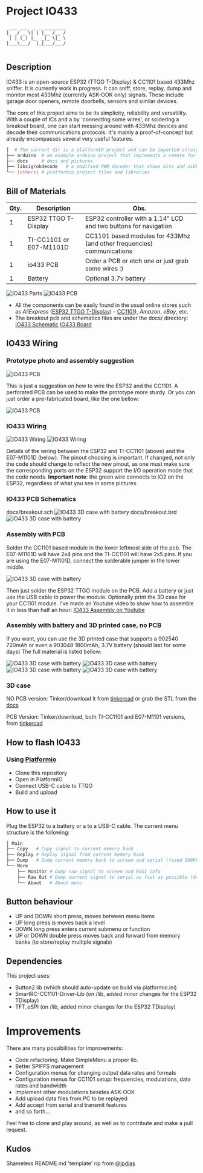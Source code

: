 # Project IO433

```
 ___ ___  _ _ ________
|_ _/ _ \| | |__ /__ /
 | | (_) |_  _|_ \|_ \
|___\___/  |_|___/___/
                       
```

## Description

IO433 is an open-source ESP32 (TTGO T-Display) & CC1101 based 433Mhz sniffer. It is currently work in progress.
It can sniff, store, replay, dump and monitor most 433Mhz (currently ASK-OOK only) signals.
These include garage door openers, remote doorbells, sensors and similar devices.

The core of this project aims to be its simplicity, reliability and versatility.
With a couple of ICs and a by 'connecting some wires', or soldering a breakout board, one can start messing around with 433Mhz devices and decode their communications protocols.
It's mainly a proof-of-concept but already encompasses several very useful features.

```bash
│  # The current dir is a platformIO project and can be imported straight from here.
├── arduino  # an example arduino project that implements a remote for some ASK-OOK-PWM signals based on a FS1000A
├── docs     # docs and pictures
├── libsigrokdecode   # a modified PWM decoder that shows bits and nibbles (sigrok/PulseView)
└── [others] # platformio project files and libraries
```

## Bill of Materials

| Qty. | Description | Obs. |
|------|------------------------|-----------------------------------------------------------------|
| 1 | ESP32 TTGO T-Display | ESP32 controller with a 1.14" LCD and two buttons for navigation |
| 1 | TI-CC1101 or E07-M1101D | CC1101 based modules for 433Mhz (and other frequencies) communications |
| 1 | io433 PCB| Order a PCB or etch one or just grab some wires :) |
| 1 | Battery | Optional 3.7v battery


![IO433 Parts](docs/parts.png)
![IO433 PCB](docs/io433-pcb-v02.png)

* All the components can be easily found in the usual online stores such as *AliExpress* ([ESP32 TTGO T-Display](https://aliexpress.com/wholesale?SearchText=ttgo+t+display+esp32)) - [CC1101](https://aliexpress.com/wholesale?SearchText=cc1101)), *Amazon*, *eBay*, etc.
* The breakout pcb and schematics files are under the docs/ directory: 
[IO433 Schematic](docs/breakout.sch)
[IO433 Board](docs/breakout.brd)


## IO433 Wiring

### Prototype photo and assembly suggestion

![IO433 PCB](docs/io433-prototype.png)

This is just a suggestion on how to wire the ESP32 and the CC1101. A perforated PCB can be used to make the prototype more sturdy. Or you can just order a pre-fabricated board, like the one bellow:

![IO433 PCB](docs/io433_closeup.JPG)

### IO433 Wiring

![IO433 Wiring](docs/io433-wiring.png)
![IO433 Wiring](docs/io433-wiring2.png)

Details of the wiring between the ESP32 and TI-CC1101 (above) and the E07-M1101D (below). The pinout choosing is important. If changed, not only the code should change to reflect the new pinout, as one must make sure the corresponding ports on the ESP32 support the I/O operation mode that the code needs. 
**Important note**: the green wire connects to IO2 on the ESP32, regardless of what you see in some pictures.

### IO433 PCB Schematics
docs/breakout.sch
![IO433 3D case with battery](docs/pcb1.PNG)
docs/breakout.brd
![IO433 3D case with battery](docs/pcb2.PNG)

### Assembly with PCB

Solder the CC1101 based module in the lower leftmost side of the pcb. The E07-M1101D will have 2x4 pins and the TI-CC1101 will have 2x5 pins. If you are using the E07-M1101D, connect the solderable jumper in the lower middle.  

![IO433 3D case with battery](docs/pcbmount.jpg)

Then just solder the ESP32 TTGO module on the PCB. Add a battery or just use the USB cable to power the module. Optionally print the 3D case for your CC1101 module. 
I've made an Youtube video to show how to assemble it in less than half an hour: [IO433 Assembly on Youtube](https://www.youtube.com/watch?v=Nz-Mw6mhYjg)


### Assembly with battery and 3D printed case, no PCB

If you want, you can use the 3D printed case that supports a 902540 720mAh or even a 903048 1800mAh, 3.7V battery (should last for some days)
The full material is listed bellow:

![IO433 3D case with battery](docs/parts-battery.jpg)
![IO433 3D case with battery](docs/parts-assembly.jpg)
![IO433 3D case with battery](docs/parts-assembly2.jpg)
![IO433 3D case with battery](docs/parts-case-white.jpg)

### 3D case

NO PCB version:
Tinker/download it from [tinkercad](https://www.tinkercad.com/things/bPiFpUXC7pQ)
or grab the STL from the [docs](docs/IO433.stl)

PCB Version:
Tinker/download, both TI-CC1101 and E07-M1101 versions, from  [tinkercad](https://www.tinkercad.com/things/6u9PguTRpU1-io433-v02)


## How to flash IO433   

### Using [Platformio](https://platformio.org/)

* Clone this repository 
* Open in PlatformIO
* Connect USB-C cable to TTGO
* Build and upload

## How to use it

Plug the ESP32 to a battery or a to a USB-C cable. The current menu structure is the following:

```bash
│ Main
├── Copy   # Copy signal to current memory bank
├── Replay # Replay signal from current memory bank
├── Dump   # Dump current memory bank to screen and serial (fixed 100kbps, for easy analysis on third party software [ex. PulseView])
└── More
    ├── Monitor # Dump raw signal to screen and RSSI info
    ├── Raw Out # Dump current signal to serial as fast as possible (default 1Mbps serial)
    └── About   # About menu
```

## Button behaviour

* UP and DOWN short press, moves between menu items
* UP long press is moves back a level
* DOWN long press enters current submenu or function
* UP or DOWN double press moves back and forward from memory banks (to store/replay multiple signals) 

## Dependencies

This project uses:

 * Button2 lib (which should auto-update on build via platformio.ini)
 * SmartRC-CC1101-Driver-Lib (on /lib, added minor changes for the ESP32 TDisplay)
 * TFT_eSPI (on /lib, added minor changes for the ESP32 TDisplay)

# Improvements

There are many possibilities for improvements:

* Code refactoring. Make SimpleMenu a proper lib.
* Better SPIFFS management
* Configuration menus for changing output data rates and formats
* Configuration menus for CC1101 setup: frequencies, modulations, data rates and bandwidth
* Implement other modulations besides ASK-OOK
* Add upload data files from PC to be replayed
* Add accept from serial and transmit features
* and so forth...

Feel free to clone and play around, as well as to contribute and make a pull request.

## Kudos

Shameless README.md 'template' rip from [@jpdias](https://github.com/jpdias)
